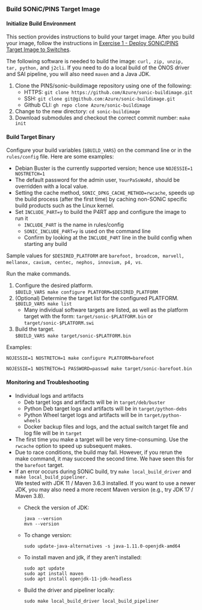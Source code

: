 ### Build SONiC/PINS Target Image


#### Initialize Build Environment

This section provides instructions to build your target image. After you build your image, follow the instructions in [Exercise 1 - Deploy SONiC/PINS Target Image to Switches](./Exercise1).

The following software is needed to build the image: `curl, zip, unzip, tar, python,` and `j2cli`. If you need to do a local build of the ONOS driver and SAI pipeline, you will also need `maven` and a Java JDK.



1. Clone the PINS/sonic-buildimage repository using one of the following:
    * HTTPS:       `git clone https://github.com/Azure/sonic-buildimage.git` 
    * SSH:         `git clone git@github.com:Azure/sonic-buildimage.git`
    * Github CLI:  `gh repo clone Azure/sonic-buildimage`
2. Change to the new directory: `cd sonic-buildimage`
3. Download submodules and checkout the correct commit number: `make init`


#### Build Target Binary

Configure your build variables (`$BUILD_VARS`) on the command line or in the `rules/config` file. Here are some examples:



* Debian Buster is the currently supported version; hence use `NOJESSIE=1 NOSTRETCH=1` 
* The default password for the admin user, `YourPaSsWoRd,` should be overridden with a local value.
* Setting the cache method, `SONIC_DPKG_CACHE_METHOD=rwcache`, speeds up the build process (after the first time) by caching non-SONiC specific build products such as the Linux kernel.
* Set `INCLUDE_P4RT=y` to build the P4RT app and configure the image to run it
    * `INCLUDE_P4RT` is the name in rules/config
    * `SONIC_INCLUDE_P4RT=y` is used on the command line
    * Confirm by looking at the `INCLUDE_P4RT` line in the build config when starting any build

Sample values for `$DESIRED_PLATFORM` are `barefoot, broadcom, marvell, mellanox, cavium, centec, nephos, innovium, p4, vs`.

Run the make commands.



1. Configure the desired platform. \
`$BUILD_VARS make configure PLATFORM=$DESIRED_PLATFORM `
2. (Optional) Determine the target list for the configured PLATFORM. \
`$BUILD_VARS make list`
    * Many individual software targets are listed, as well as the platform target with the form: `target/sonic-$PLATFORM.bin` or `target/sonic-$PLATFORM.swi`
3. Build the target. \
`$BUILD_VARS make target/sonic-$PLATFORM.bin `

Examples:
```
NOJESSIE=1 NOSTRETCH=1 make configure PLATFORM=barefoot

NOJESSIE=1 NOSTRETCH=1 PASSWORD=passwd make target/sonic-barefoot.bin
```



#### Monitoring and Troubleshooting



* Individual logs and artifacts
    * Deb target logs and artifacts will be in `target/deb/buster `
    * Python Deb target logs and artifacts will be in `target/python-debs`
    * Python Wheel target logs and artifacts will be in `target/python-wheels`
    * Docker backup files and logs, and the actual switch target file and log file will be in `target`
* The first time you make a target will be very time-consuming. Use the `rwcache` option to speed up subsequent makes.
* Due to race conditions, the build may fail. However, if you rerun the make command, it may succeed the second time. We have seen this for the `barefoot` target. 
* If an error occurs during SONiC build, try `make local_build_driver` and `make local_build_pipeliner.` \
We tested with JDK 11 / Maven 3.6.3 installed. If you want to use a newer JDK, you may also need a more recent Maven version (e.g., try JDK 17 / Maven 3.8).
    * Check the version of JDK: 
        ```
        java --version
        mvn --version
        ```

    * To change version: 
        ```
        sudo update-java-alternatives -s java-1.11.0-openjdk-amd64
        ```

    * To install maven and jdk, if they aren’t installed:
        ```
    	sudo apt update
        sudo apt install maven
        sudo apt install openjdk-11-jdk-headless
        ```

    * Build the driver and pipeliner locally:
        ```
        sudo make local_build_driver local_build_pipeliner
        ```
